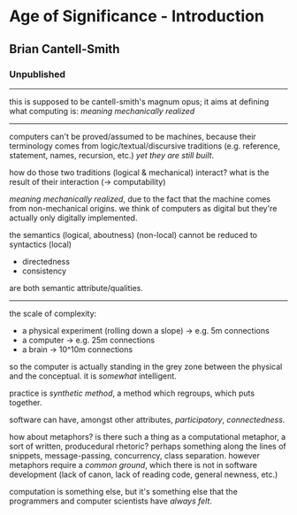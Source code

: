 # Age of Significance - Introduction

## Brian Cantell-Smith

### Unpublished

---

this is supposed to be cantell-smith's magnum opus; it aims at defining what computing is: *meaning mechanically realized*

---

computers can't be proved/assumed to be machines, because their terminology comes from logic/textual/discursive traditions (e.g. reference, statement, names, recursion, etc.) *yet they are still built*.

how do those two traditions (logical & mechanical) interact? what is the result of their interaction (-> computability)

*meaning mechanically realized*, due to the fact that the machine comes from non-mechanical origins. we think of computers as digital but they're actually only digitally implemented.

the semantics (logical, aboutness) (non-local) cannot be reduced to syntactics (local)

- directedness
- consistency

are both semantic attribute/qualities.

---

the scale of complexity:

- a physical experiment (rolling down a slope) -> e.g. 5m connections
- a computer -> e.g. 25m connections
- a brain -> 10^10m connections

so the computer is actually standing in the grey zone between the physical and the conceptual. it is *somewhat* intelligent.

practice is *synthetic method*, a method which regroups, which puts together.

software can have, amongst other attributes, *participatory*, *connectedness*.

how about metaphors? is there such a thing as a computational metaphor, a sort of written, producedural rhetoric? perhaps something along the lines of snippets, message-passing, concurrency, class separation. however metaphors require a *common ground*, which there is not in software development (lack of canon, lack of reading code, general newness, etc.)

computation is something else, but it's something else that the programmers and computer scientists have *always felt*.